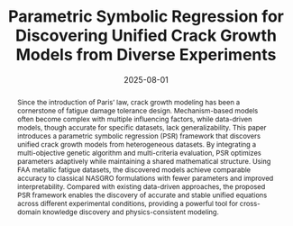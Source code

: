 ---
title: Parametric Symbolic Regression for Discovering Unified Crack Growth Models from Diverse Experiments
publication_types:
  - "2"
authors:
  - Chaoyang Wang
  - Xuan Zhou
  - Ruizhe Liu
  - Leiting Dong

author_notes:
  - Beihang University
  - Beihang University, Corresponding Author
  - Beihang University
  - Beihang University, Corresponding Author

doi: 10.2514/1.J065701
publication: AIAA Journal
publication_short: AIAA J
abstract: Since the introduction of Paris’ law, crack growth modeling has been a cornerstone of fatigue damage tolerance design. Mechanism-based models often become complex with multiple influencing factors, while data-driven models, though accurate for specific datasets, lack generalizability. This paper introduces a parametric symbolic regression (PSR) framework that discovers unified crack growth models from heterogeneous datasets. By integrating a multi-objective genetic algorithm and multi-criteria evaluation, PSR optimizes parameters adaptively while maintaining a shared mathematical structure. Using FAA metallic fatigue datasets, the discovered models achieve comparable accuracy to classical NASGRO formulations with fewer parameters and improved interpretability. Compared with existing data-driven approaches, the proposed PSR framework enables the discovery of accurate and stable unified equations across different experimental conditions, providing a powerful tool for cross-domain knowledge discovery and physics-consistent modeling.
draft: false
featured: false
tags:
  - Crack Growth
  - Symbolic Regression
  - Unified Model
  - Data-Driven Modeling
  - Multi-Objective Optimization
categories:
  - Structural Integrity
  - Digital Twin
image:
  filename: featured.png
  focal_point: Smart
  preview_only: false
  caption: Parametric symbolic regression framework for discovering unified crack growth models.
summary: "A parametric symbolic regression framework is proposed to discover unified crack growth models from multi-source experimental data."
date: 2025-08-01
---